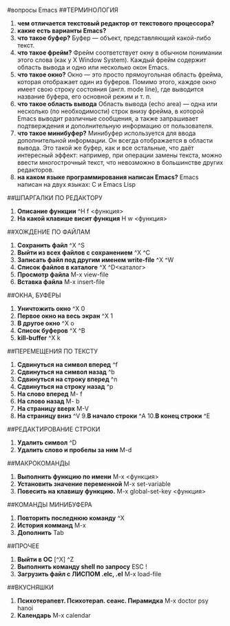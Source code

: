 #вопросы Emacs
##ТЕРМИНОЛОГИЯ
1. **чем отличается текстовый редактор от текстового процессора?**
2. **какие есть варианты Emacs?**
3. **что такое буфер?**
 Буфер — объект, представляющий какой-либо текст.
4. **что такое фрейм?**
 Фрейм соответствует окну в обычном понимании этого слова (как у X Window System). Каждый фрейм содержит область вывода и одно или несколько окон Emacs.
5. **что такое окно?**
 Окно — это просто прямоугольная область фрейма, которая отображает один из буферов. Помимо этого, каждое окно имеет свою строку состояния (англ. mode line), где выводится название буфера, его основной режим и т. п.
6. **что такое область вывода**
 Область вывода (echo area) — одна или несколько (по необходимости) строк внизу фрейма, в которой Emacs выводит различные сообщения, а также запрашивает подтверждения и дополнительную информацию от пользователя.
7. **что такое минибуфер?**
 Минибуфер используется для ввода дополнительной информации. Он всегда отображается в области вывода. Это такой же буфер, как и все остальные, что даёт интересный эффект: например, при операции замены текста, можно ввести многострочный текст, что невозможно в большинстве других редакторов.
8. **на каком языке программирования написан Emacs?**
 Emacs написан на двух языках: C и Emacs Lisp

##ШПАРГАЛКИ ПО РЕДАКТОРУ
1. **Описание функции**
 ^H f <функция>
2. **На какой клавише висит функция**
 H w <функция>

##ХОЖДЕНИЕ   ПО   ФАЙЛАМ
1. **Сохранить файл**
 ^X ^S
2. **Выйти из всех файлов с сохранением**
 ^X ^C
3. **Записать файл под другим именем write-file**
 ^X ^W
4. **Список файлов в каталоге**
 ^X ^D<каталог>
5. **Просмотр файла**
 M-x view-file
6. **Вставка файла**
 M-x insert-file

##ОКНА, БУФЕРЫ
1. **Уничтожить окно**
^X 0
2. **Первое окно на весь экран**
^X 1
3. **В другое окно**
^X o
4. **Список буферов**
^X ^B
5. **kill-buffer**
^X k

##ПЕРЕМЕЩЕНИЯ   ПО   ТЕКСТУ
1. **Сдвинуться на символ вперед**
^f
2. **Сдвинуться на символ назад**
^b
3. **Сдвинуться на строку вперед**
^n
4. **Сдвинуться на строку назад**
^p
5. **На слово вперед**
M- f
6. **На слово назад**
M- b
7. **На страницу вверх**
M-V
8. **На страницу вниз**
^V
9.**В начало строки**
^A
10.**В конец строки**
^E

##РЕДАКТИРОВАНИЕ СТРОКИ
1. **Удалить символ**
^D
2. **Удалить слово и пробелы за ним**
M-d

##МАКРОКОМАНДЫ
1. **Выполнить функцию по имени**
M-x <функция>
2. **Установить значение переменной**
M-x set-variable
3. **Повесить на клавишу функцию.**
M-x global-set-key  <функция>

##КОМАНДЫ МИНИБУФЕРА
1. **Повторить последнюю команду**
^X
2. **История комманд**
M-x
3. **Дополнить**
Tab

##ПРОЧЕЕ
1. **Выйти в ОС**
[^X] ^Z
2. **Выполнить команду shell по запросу**
ESC !
3. **Загрузить файл с ЛИСПОМ  .elc, .el**
M-x load-file

##ВКУСНЯШКИ
1. **Психотерапевт. Психотерап. сеанс. Пирамидка**
M-x doctor psy hanoi
2. **Календарь**
M-x calendar
